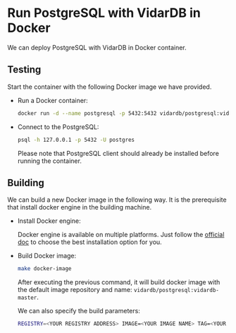 # Run PostgreSQL with VidarDB in Docker

We can deploy PostgreSQL with VidarDB in Docker container.

## Testing

Start the container with the following Docker image we have provided.

- Run a Docker container:

    ```sh
    docker run -d --name postgresql -p 5432:5432 vidardb/postgresql:vidardb-master
    ```

- Connect to the PostgreSQL:

    ```sh
    psql -h 127.0.0.1 -p 5432 -U postgres
    ```

    Please note that PostgreSQL client should already be installed before running the container.

## Building

We can build a new Docker image in the following way. It is the prerequisite that install docker engine in the building machine.

- Install Docker engine:

    Docker engine is available on multiple platforms. Just follow the [official doc](https://docs.docker.com/install/#supported-platforms) to choose the best installation option for you.

- Build Docker image:

    ```sh
    make docker-image
    ```

    After executing the previous command, it will build docker image with the default image repository and name: `vidardb/postgresql:vidardb-master`.

    We can also specify the build parameters:

    ```sh
    REGISTRY=<YOUR REGISTRY ADDRESS> IMAGE=<YOUR IMAGE NAME> TAG=<YOUR IMAGE TAG> make docker-image 
    ```
